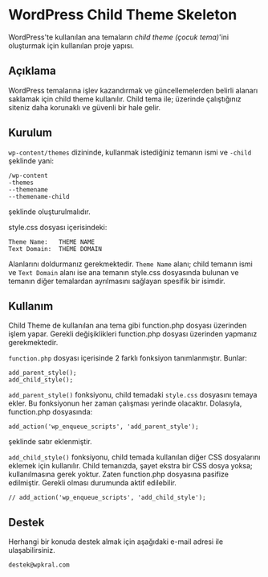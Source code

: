 # WordPress Child Theme Skeleton

WordPress'te kullanılan ana temaların *child theme (çocuk tema)*'ini oluşturmak için kullanılan
proje yapısı.

## Açıklama

WordPress temalarına işlev kazandırmak ve güncellemelerden belirli alanarı saklamak için
child theme kullanılır. Child tema ile; üzerinde çalıştığınız siteniz daha korunaklı ve güvenli bir
hale gelir.

## Kurulum

`wp-content/themes` dizininde, kullanmak istediğiniz temanın ismi ve `-child` şeklinde yani:

```
/wp-content
-themes
--themename
--themename-child
```

şeklinde oluşturulmalıdır.

style.css dosyası içerisindeki:

```
Theme Name:   THEME NAME
Text Domain:  THEME DOMAIN
```

Alanlarını doldurmanız gerekmektedir. `Theme Name` alanı; child temanın ismi ve `Text Domain` alanı ise
ana temanın style.css dosyasında bulunan ve temanın diğer temalardan ayrılmasını sağlayan spesifik bir isimdir.

## Kullanım

Child Theme de kullanılan ana tema gibi function.php dosyası üzerinden işlem yapar.
Gerekli değişiklikleri function.php dosyası üzerinden yapmanız gerekmektedir.

`function.php` dosyası içerisinde 2 farklı fonksiyon tanımlanmıştır. Bunlar:

```
add_parent_style();
add_child_style();
```

`add_parent_style()` fonksiyonu, child temadaki `style.css` dosyasını temaya ekler. Bu fonksiyonun her zaman çalışması yerinde olacaktır. Dolasıyla, function.php dosyasında:

```
add_action('wp_enqueue_scripts', 'add_parent_style');
```

şeklinde satır eklenmiştir.

`add_child_style()` fonksiyonu, child temada kullanılan diğer CSS dosyalarını eklemek için kullanılır. Child temanızda, şayet ekstra bir CSS dosya yoksa; kullanılmasına gerek yoktur. Zaten function.php dosyasına pasifize edilmiştir. Gerekli olması durumunda aktif edilebilir.

```
// add_action('wp_enqueue_scripts', 'add_child_style');
```

## Destek

Herhangi bir konuda destek almak için aşağıdaki e-mail adresi ile ulaşabilirsiniz.

```
destek@wpkral.com
```